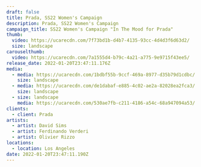 ```yaml
---
draft: false
title: Prada, SS22 Women's Campaign
description: Prada, SS22 Women's Campaign
campaign_title: SS22 Women's Campaign "In The Mood for Prada"
thumb:
  video: https://ucarecdn.com/7f73bd1b-d4b7-4135-93cc-4d4d3f6d63d2/
  size: landscape
carouselthumb:
  video: https://ucarecdn.com/7a1555d4-b79c-4a21-a775-9e9715f43ee5/
release_date: 2022-01-20T23:47:11.176Z
media:
  - media: https://ucarecdn.com/1bdbf55b-9ccf-469a-8977-d35b79d1cdbc/
    size: landscape
  - media: https://ucarecdn.com/de1dabaf-e885-4c02-ae2a-82028ea2fca3/
    size: landscape
  - size: landscape
    media: https://ucarecdn.com/530ae7fb-c211-4186-a54c-68a947094a53/
clients:
  - client: Prada
artists:
  - artist: David Sims
  - artist: Ferdinando Verderi
  - artist: Olivier Rizzo
locations:
  - location: Los Angeles
date: 2022-01-20T23:47:11.190Z
---
```

